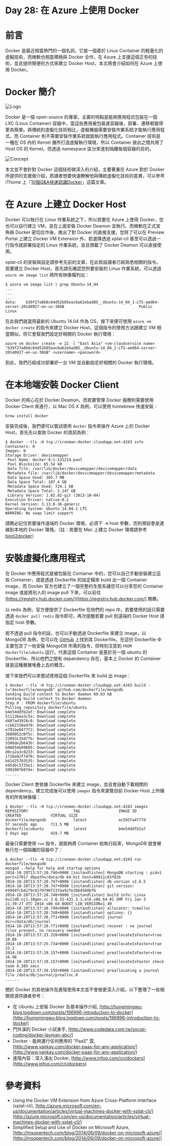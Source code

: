 Day 28: 在 Azure 上使用 Docker
============================

# 前言

Docker 是最近相當熱門的一個名詞，它是一個基於 Linux Container 的輕量化的虛擬技術，而微軟也相當積極與 Docker 合作，在 Azure 上支援這個正夯的技術，並且提供簡便的方式來建立 Docker Host，本文將會介紹如何在 Azure 上使用 Docker。

# Docker 簡介

![Logo](https://raw.githubusercontent.com/hungys/azure-blog/master/media/28-using-docker-on-azure/docker-logo.png)

Docker 是一個 open-source 的專案，主要的特點是能將應用程式包裝在一個 LXC (Linux Container) 容器中，當這些應用被包裝進容器後，部署、遷移都變得更為簡單。與傳統的虛擬化技術相比，虛擬機器需要安裝作業系統才能執行應用程式，而 Container 則不需要安裝作業系統就能執行應用程式。Container 技術是一種在 OS 內的 Kernel 層所打造虛擬執行環境，所以 Container 彼此之間共用了 Host OS 的 Kernel，但透過 namespace 區分來達到隔離每個容器的目的。

![Concept](https://raw.githubusercontent.com/hungys/azure-blog/master/media/28-using-docker-on-azure/docker-concept.png)

本文並不會針對 Docker 這個技術做深入的介紹，主要著重在 Azure 對於 Docker 所提供的支援做介紹，若讀者想要快速瞭解他與傳統虛擬化技術的差異，可以參考 iThome 上「[10個Q&A快速認識Docker](http://www.ithome.com.tw/news/91847)」這篇文章。

# 在 Azure 上建立 Docker Host

Docker 可以執行在 Linux 作業系統之下，所以若要在 Azure 上使用 Docker，您也可以自行建立 VM，並在上面安裝 Docker Deamon 並執行。而微軟在正式宣佈與 Docker 密切合作後，推出了對 Docker 的直接支援，您除了可以在 Preview Portal 上建立 Docker VM Extension 外，若選擇透過 xplat-cli 甚至可以透過一行指令就部署指定的 Linux 作業系統，並且預載了 Docker Deamon 可以直接使用。

xplat-cli 的安裝與設定請參考先前的文章，在此假設讀者已經熟悉相關的指令。若要建立 Docker Host，首先請先確認您所要安裝的 Linux 作業系統，可以透過 `azure vm image list` 將所有映像檔列出：

```
$ azure vm image list | grep Ubuntu-14_04
...
...
...
data:    b39f27a8b8c64d52b05eac6a62ebad85__Ubuntu-14_04_1-LTS-amd64-server-20140927-en-us-30GB                                 Public    Linux
```

在此我們就選用最新的 Ubuntu 14.04 作為 OS，接下來便可使用 `azure vm docker create` 的指令來建立 Docker Host，這個指令的使用方法跟建立 VM 相當類似，但它會幫我們設定好相關的 Docker 執行環境：

```
azure vm docker create -e 22 -l "East Asia" <vm-cloudservice name> "b39f27a8b8c64d52b05eac6a62ebad85__Ubuntu-14_04_1-LTS-amd64-server-20140927-en-us-30GB" <username> <password>
```

到此，我們已經成功部署好一台 VM 並自動設定好相關的 Docker 執行環境。

# 在本地端安裝 Docker Client

Docker 的核心在於 Docker Deamon，而若要管理 Docker 服務則需要使用 Docker Client 來進行，以 Mac OS X 為例，可以使用 homebrew 快速安裝：

```
brew install docker
```

安裝完成後，我們便可以嘗試使用 `docker` 指令來操作 Azure 上的 Docker Host，首先先以查詢 Docker 的資訊為例：

```
$ docker --tls -H tcp://ironman-docker.cloudapp.net:4243 info
Containers: 0
Images: 0
Storage Driver: devicemapper
 Pool Name: docker-8:1-131214-pool
 Pool Blocksize: 65.54 kB
 Data file: /var/lib/docker/devicemapper/devicemapper/data
 Metadata file: /var/lib/docker/devicemapper/devicemapper/metadata
 Data Space Used: 305.7 MB
 Data Space Total: 107.4 GB
 Metadata Space Used: 729.1 kB
 Metadata Space Total: 2.147 GB
 Library Version: 1.02.82-git (2013-10-04)
Execution Driver: native-0.2
Kernel Version: 3.13.0-36-generic
Operating System: Ubuntu 14.04.1 LTS
WARNING: No swap limit support
```

請務必記住若要操作遠端的 Docker 環境，必須下 `-H` host 參數，否則預設會是連線到本地的 Docker 環境。（註：若要在 Mac 上建立 Docker 環境請參考 [boot2docker](http://boot2docker.io/)）

# 安裝虛擬化應用程式

在 Docker 中應用程式是被包裝在 Container 中的，您可以自己手動安裝建立這些 Container，或是透過 Dockerfile 的設定檔來 build 出一個 Container image，而 Docker 官方也建立了一個完整的生態系讓您可以分享您的 Container image 或是將別人的 image pull 下來，可以前往[https://registry.hub.docker.com/](https://registry.hub.docker.com/) 瞧瞧。

以 redis 為例，官方便提供了 Dockerfile 在他們的 repo 中，若要使用的話只需要透過 `docker pull redis` 指令即可，再次提醒若要 pull 到遠端的 Docker Host 請指定 host 參數。

若不透過 pull 指令的話，也可以手動透過 Dockerfile 來建立 image，以 MongoDB 為例，您可以在 [GitHub](github.com/dockerfile/mongodb) 上找到其 Dockerfile。在這份 Dockerfile 中主要包含了一些安裝 MongoDB 所需的指令，但特別注意到 `FROM dockerfile/ubuntu` 這行，代表這個 Container 是基於另一個 ubuntu 的 Dockerfile，所以他們之間有 dependency 存在，基本上 Docker 的 Container 就是這種層層堆疊上去的概念。

接下來我們可以來嘗試使用這個 Dockerfile 來 build 出 image：

```
$ docker --tls -H tcp://ironman-docker.cloudapp.net:4243 build -t="dockerfile/mongodb" github.com/dockerfile/mongodb
Sending build context to Docker daemon 69.63 kB
Sending build context to Docker daemon
Step 0 : FROM dockerfile/ubuntu
Pulling repository dockerfile/ubuntu
b4e54ddfb2af: Download complete
511136ea3c5a: Download complete
d497ad3926c8: Download complete
ccb62158e970: Download complete
e791be0477f2: Download complete
3680052c0f5c: Download complete
22093c35d77b: Download complete
5506de2b643b: Download complete
b08854b89605: Download complete
d0ca2a3c0233: Download complete
1716e82f74f0: Download complete
b41d25703535: Download complete
e95dbc5735e1: Download complete
5992007b07de: Download complete
......
```

Docker Client 會依據 Dockerfile 來建立 image，並且會自動下載相關的 dependency。建立完成後可以使用 `images` 指令來瀏覽目前 Docker Host 上所擁有的所有映像檔：

```
$ docker --tls -H tcp://ironman-docker.cloudapp.net:4243 images
REPOSITORY                    TAG                 IMAGE ID            CREATED             VIRTUAL SIZE
dockerfile/mongodb            latest              ac595fa4f77d        57 seconds ago      711.5 MB
dockerfile/ubuntu             latest              b4e54ddfb2af        2 days ago          419.7 MB
```

最後只需要使用 `run` 指令，就能夠將 Container 給執行起來，MongoDB 就會被執行在一個隔離的容器中了：

```
$ docker --tls -H tcp://ironman-docker.cloudapp.net:4243 run dockerfile/mongodb
mongod --help for help and startup options
2014-10-28T13:57:20.746+0000 [initandlisten] MongoDB starting : pid=1 port=27017 dbpath=/data/db 64-bit host=80811c03f82b
2014-10-28T13:57:20.747+0000 [initandlisten] db version v2.6.5
2014-10-28T13:57:20.747+0000 [initandlisten] git version: e99d4fcb4279c0279796f237aa92fe3b64560bf6
2014-10-28T13:57:20.748+0000 [initandlisten] build info: Linux build8.nj1.10gen.cc 2.6.32-431.3.1.el6.x86_64 #1 SMP Fri Jan 3 21:39:27 UTC 2014 x86_64 BOOST_LIB_VERSION=1_49
2014-10-28T13:57:20.748+0000 [initandlisten] allocator: tcmalloc
2014-10-28T13:57:20.748+0000 [initandlisten] options: {}
2014-10-28T13:57:20.771+0000 [initandlisten] journal dir=/data/db/journal
2014-10-28T13:57:20.771+0000 [initandlisten] recover : no journal files present, no recovery needed
2014-10-28T13:57:23.328+0000 [initandlisten] preallocateIsFaster=true 18.86
2014-10-28T13:57:25.734+0000 [initandlisten] preallocateIsFaster=true 15.2
2014-10-28T13:57:29.157+0000 [initandlisten] preallocateIsFaster=true 16.98
2014-10-28T13:57:29.157+0000 [initandlisten] preallocateIsFaster check took 8.385 secs
2014-10-28T13:57:29.158+0000 [initandlisten] preallocating a journal file /data/db/journal/prealloc.0
......
```

關於 Docker 的其他操作及進階使用本文並不會做更深入介紹，以下整理了一些相關資源供讀者參考：

- 在 Ubuntu 上安裝 Docker 及基本操作介紹, [http://hungmingwu-blog.logdown.com/posts/196996-introduction-to-docker](http://hungmingwu-blog.logdown.com/posts/196996-introduction-to-docker)
- 門外漢的 Docker 小試身手, [http://www.codedata.com.tw/social-coding/docker-layman-abc/]
- Docker - 能夠運行任何應用的 "PaaS" 雲, [http://www.yankay.com/docker-paas-for-any-application/](http://www.yankay.com/docker-paas-for-any-application/)
- 進階內容：深入淺出 Docker, [http://www.infoq.com/cn/dockers](http://www.infoq.com/cn/dockers)

# 參考資料

- Using the Docker VM Extension from Azure Cross-Platform Interface (xplat-cli), [http://azure.microsoft.com/en-us/documentation/articles/virtual-machines-docker-with-xplat-cli/](http://azure.microsoft.com/en-us/documentation/articles/virtual-machines-docker-with-xplat-cli/)
- Simplified Setup and Use of Docker on Microsoft Azure, [http://msopentech.com/blog/2014/06/09/docker-on-microsoft-azure/](http://msopentech.com/blog/2014/06/09/docker-on-microsoft-azure/)